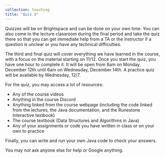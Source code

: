 ```yaml
---
collection: teaching
title: "Quiz 3"
---
```


Quizzes will be on Brightspace and can be done on your own time. You can also
come to the lecture classroom during the final period and take the quiz there so that
you can get immediate help from a TA or the instructor if a question is unclear or you have any
technical difficulties.

The third and final quiz
will cover everything we have learned in the course, with a focus on the material starting on 11/12.
Once you start the quiz, you have one hour to complete it. It will be open from
8am on Monday, December 12th until 6am on Wednesday, December 14th.
A practice quiz will be available by Wednesday, 12/7.

For the  quiz, you may access a lot of resources:
* Any of the course videos
* Anything in the course Discord
* Anything linked from the course webpage (including the code linked from
	the lectures, the Java documentation, and the Runestone Interactive
	textbook)
* The course textbook (Data Structures and Algorithms in Java)
* Any of your assignments or code you have written in class or on your own to
	practice

Finally, you can write and run your own Java code to check your answers.

You may *not* ask anyone else for help or Google anything.
